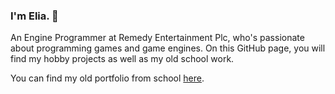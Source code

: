 ### I'm Elia. 🦧

An Engine Programmer at Remedy Entertainment Plc, who's passionate about programming games and game engines. On this GitHub page, you will find my hobby projects as well as my old school work.

You can find my old portfolio from school [here](http://eliar.dev).
